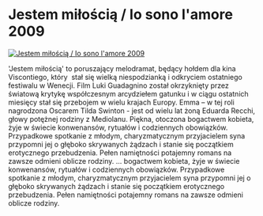 Jestem miłością / Io sono l'amore 2009 
=============
[![Jestem miłością / Io sono l'amore 2009 ](http://vidos.pl/images/player.gif)](http://vidos.pl/jestem-miloscia-io-sono-l-amore-2009)

 'Jestem miłością' to poruszający melodramat, będący hołdem dla kina Viscontiego, który  stał się wielką niespodzianką i odkryciem ostatniego festiwalu w Wenecji. Film Luki Guadagnino został okrzyknięty przez światową krytykę współczesnym arcydziełem gatunku i w ciągu ostatnich miesięcy stał się przebojem w wielu krajach Europy. Emma – w tej roli nagrodzona Oscarem Tilda Swinton - jest od wielu lat żoną Eduarda Recchi, głowy potężnej rodziny z Mediolanu. Piękna, otoczona bogactwem kobieta, żyje w świecie konwenansów, rytuałów i codziennych obowiązków. Przypadkowe spotkanie z młodym, charyzmatycznym przyjacielem syna przypomni jej o głęboko skrywanych żądzach i stanie się początkiem erotycznego przebudzenia. Pełen namiętności potajemny romans na zawsze odmieni oblicze rodziny.   ... bogactwem kobieta, żyje w świecie konwenansów, rytuałów i codziennych obowiązków. Przypadkowe spotkanie z młodym, charyzmatycznym przyjacielem syna przypomni jej o głęboko skrywanych żądzach i stanie się początkiem erotycznego przebudzenia. Pełen namiętności potajemny romans na zawsze odmieni oblicze rodziny.
